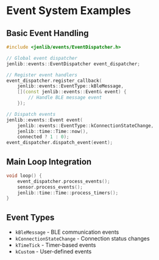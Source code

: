 # Event System Examples

## Basic Event Handling

```cpp
#include <jenlib/events/EventDispatcher.h>

// Global event dispatcher
jenlib::events::EventDispatcher event_dispatcher;

// Register event handlers
event_dispatcher.register_callback(
    jenlib::events::EventType::kBleMessage,
    [](const jenlib::events::Event& event) {
        // Handle BLE message event
    });

// Dispatch events
jenlib::events::Event event(
    jenlib::events::EventType::kConnectionStateChange,
    jenlib::time::Time::now(),
    connected ? 1 : 0);
event_dispatcher.dispatch_event(event);
```

## Main Loop Integration

```cpp
void loop() {
    event_dispatcher.process_events();
    sensor.process_events();
    jenlib::time::Time::process_timers();
}
```

## Event Types

- `kBleMessage` - BLE communication events
- `kConnectionStateChange` - Connection status changes
- `kTimeTick` - Timer-based events
- `kCustom` - User-defined events
